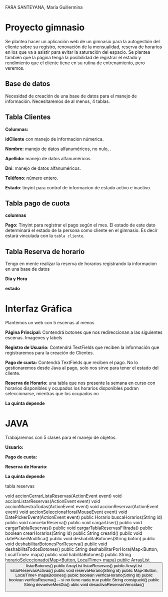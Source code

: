 FARA SANTEYANA, María Guillermina

# Proyecto gimnasio 
Se plantea hacer un aplicación web de un gimnasio para la autogestión del cliente sobre su registro, renovación de la mensualidad, reserva de horarios en los que va a asistir para evitar la saturación del espacio. Se plantea también que la página tenga la posibilidad de registrar el estado y rendimiento que el cliente tiene en su rutina de entrenamiento, pero veremos.

## Base de datos 
Necesidad de creación de una base de datos para el manejo de información. Necesitaremos de al menos, 4 tablas.
## Tabla Clientes 
**Columnas:**

**idCliente** con manejo de informacion númerica.

**Nombre:** manejo de datos alfanuméricos, no nulo, .

**Apellido:** manejo de datos alfanuméricos.

**Dni**: manejo de datos alfanuméricos.

**Teléfono**: número entero.

**Estado**: tinyint para control de informacion de estado activo e inactivo. 

## Tabla pago de cuota 
**columnas**

**Pago:** Tinyint para registrar el pago según el mes. El estado de este dato determinará el estado de la persona como cliente en el gimnasio. Es decir estará vinculada con la ``tabla cliente``. 

## Tabla Reserva de horario 
Tengo en mente realizar la reserva de horarios registrando la informacion en una base de  datos

**Dia y Hora**

**estado**

# Interfaz Gráfica 
 Plantemos un web con 5 escenas al menos

**Página Principal:** Contendrá botones que nos redireccionan a las siguientes escenas. Imagenes y labels 

**Registro de Usuario:** Contendrá TextFields que reciben la información que registraremos para la creación de Clientes.

**Pago de cuota:** Contendrá TextFields que reciben el pago. No lo gestionaremos desde Java al pago, solo nos sirve para tener el estado del cliente.

**Reserva de Horario:** una tabla que nos presente la semana en curso con horarios disponibles y ocupados 
los horarios disponibles podran seleccionarse, mientras que los ocupados no 


**La quinta depende**

# JAVA 

Trabajaremos con 5 clases para el manejo de objetos.

**Usuario:**

**Pago de cuota:**

**Reserva de Horario:**

**La quinta depende**





tabla reservas

void accionCerrarListaReservas(ActionEvent event) 
void accionListarReservas(ActionEvent event)
void accionMuestraTodas(ActionEvent event)
void accionReservar(ActionEvent event) 
void accionSeleccionaHora(MouseEvent event) 
void DatePickerEvent(ActionEvent event)
public Horario buscaHorarios(String id) 
public void cancelarReserva()
public void cargarUser()
public void cargarTablaReservas() 
public void cargarTablaReservasFiltrada() 
public boolean crearHorarios(String id)
public String crearId() 
public void datePickerModifica()
public void deshabilitaBotones(String boton) 
public void deshabilitarBotonesPorReserva()
public void deshabilitaTodosBotones() 
public String deshabilitarPorHora(Map<Button, LocalTime> mapa)
public void habilitaBotones() 
public String horarioSeleccionado(Map<Button, LocalTime> mapa) 
public ArrayList<Button> listarBotones() 
public ArrayList<HorarioReserva> listarReservas()
public ArrayList<HorarioReserva> listarReservasActivas()
public void reservaHorario(String id) 
public Map<Button, LocalTime> mapaBotones()
public boolean verificaHorario(String id) 
public boolean verificaReserva() -- si no tiene nada true
public String consigueId() 
 public String devuelveMesDia()
ublic void desactivaReservasVencidas()
